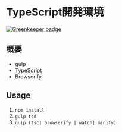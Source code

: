 # TypeScript開発環境

[![Greenkeeper badge](https://badges.greenkeeper.io/massa142/typescript-devenv.svg)](https://greenkeeper.io/)

概要
-----
+ gulp
+ TypeScript
+ Browserify

Usage
-----

1. `npm install`
2. `gulp tsd`
3. `gulp (tsc| browserify | watch| minify)`
